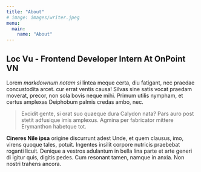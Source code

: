 ```yaml
---
title: "About"
# image: images/writer.jpeg
menu:
  main:
    name: "About"
---
```


## Loc Vu - Frontend Developer Intern At OnPoint VN

Lorem _markdownum notam si_ lintea meque certa, diu fatigant, nec praedae concustodita arcet.
cur errat ventis causa! Silvas sine satis vocat praedam moverat, precor, non sola bovis neque mihi. Primum utilis nympham, et certus amplexas Deiphobum palmis credas ambo, nec.

> Excidit gente, si orat suo quaeque dura Calydon nata? Pars auro post stetit
> adfusique imis amplexus. Agmina per fabricator
> mittere Erymanthon habetque tot.

**Cineres Nile ipsa** origine discurrunt adest Unde, et quem clausus, imo,
virens quoque tales, potuit. Ingentes insilit corpore nutricis praebebat roganti
licuit. Denique a vestros adulantum in bella lina parte et arte generi di igitur
quis, digitis pedes. Cum resonant tamen, namque in anxia. Non nostri trahens
ancora.
